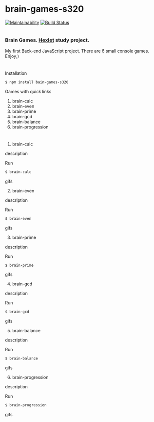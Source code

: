
# brain-games-s320

[![Maintainability](https://api.codeclimate.com/v1/badges/386e2f11e199dec386bb/maintainability)](https://codeclimate.com/github/andrey-pryadko/project-lvl1-s320/maintainability)
[![Build Status](https://travis-ci.org/andrey-pryadko/project-lvl1-s320.svg?branch=master)](https://travis-ci.org/andrey-pryadko/project-lvl1-s320)
#

### Brain Games. [Hexlet](https://hexlet.io) study project.

My first Back-end JavaScript project. There are 6 small console games. Enjoy;)
#

Installation

```sh
$ npm install bain-games-s320
```
Games with quick links

1. brain-calc
2. brain-even
3. brain-prime
4. brain-gcd
5. brain-balance
6. brain-progression

#

1. brain-calc

description

Run

```sh
$ brain-calc
```

gifs


2. brain-even

description

Run

```sh
$ brain-even
```

gifs


3. brain-prime

description

Run

```sh
$ brain-prime
```

gifs


4. brain-gcd

description

Run

```sh
$ brain-gcd
```

gifs


5. brain-balance

description

Run

```sh
$ brain-balance
```

gifs


6. brain-progression

description

Run

```sh
$ brain-progression
```
gifs
